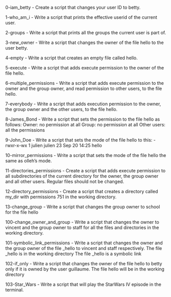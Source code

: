 0-iam_betty - Create a script that changes your user ID to betty. 

1-who_am_i - Write a script that prints the effective userid of the current user.

2-groups - Write a script that prints all the groups the current user is part of.

3-new_owner - Write a script that changes the owner of the file hello to the user betty.

4-empty - Write a script that creates an empty file called hello.

5-execute - Write a script that adds execute permission to the owner of the file hello.

6-multiple_permissions - Write a script that adds execute permission to the owner and the group owner, and read permission to other users, to the file hello. 

7-everybody - Write a script that adds execution permission to the owner, the group owner and the other users, to the file hello. 

8-James_Bond - Write a script that sets the permission to the file hello as follows: Owner: no permission at all Group: no permission at all Other users: all the permissions 

9-John_Doe - Write a script that sets the mode of the file hello to this: -rwxr-x-wx 1 julien julien 23 Sep 20 14:25 hello 

10-mirror_permissions - Write a script that sets the mode of the file hello the same as olleh’s mode. 

11-directories_permissions - Create a script that adds execute permission to all subdirectories of the current directory for the owner, the group owner and all other users. Regular files should not be changed.

12-directory_permissions - Create a script that creates a directory called my_dir with permissions 751 in the working directory.

13-change_group - Write a script that changes the group owner to school for the file hello

100-change_owner_and_group - Write a script that changes the owner to vincent and the group owner to staff for all the files and directories in the working directory.

101-symbolic_link_permissions - Write a script that changes the owner and the group owner of the file _hello to vincent and staff respectively. The file _hello is in the working directory The file _hello is a symbolic link

102-if_only - Write a script that changes the owner of the file hello to betty only if it is owned by the user guillaume. The file hello will be in the working directory

103-Star_Wars - Write a script that will play the StarWars IV episode in the terminal.
